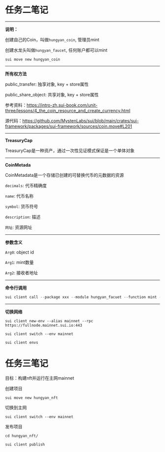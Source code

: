 # 任务二笔记

--- 
**说明：**

创建自己的Coin，叫做`hungyan_coin`, 管理员mint

创建水龙头叫做`hungyan_faucet`, 任何账户都可以mint 


```move
sui move new hungyan_coin
```

--- 

**所有权方法**

public_transfer: 独享对象, key + store属性

public_share_object: 共享对象, key + store属性



参考资料：https://intro-zh.sui-book.com/unit-three/lessons/4_the_coin_resource_and_create_currency.html

源代码：https://github.com/MystenLabs/sui/blob/main/crates/sui-framework/packages/sui-framework/sources/coin.move#L201


--- 

**TreasuryCap** 

TreasuryCap是一种资产，通过一次性见证模式保证是一个单体对象

--- 

**CoinMetada**

CoinMetadata是一个存储已创建的可替换代币的元数据的资源

`decimals`: 代币精确度

`name`: 代币名称

`symbol`: 货币符号

`description`: 描述

`网址`: 资源网址 

--- 

**参数含义** 


`Arg0`: object id

`Arg1`: mint数量

`Arg2`: 接收者地址

--- 

**命令行调用**

```rust
sui client call --package xxx --module hungyan_facuet --function mint --args object_id 1 account_id 
```


--- 

**切换网络** 

```
sui client new-env --alias mainnet --rpc https://fullnode.mainnet.sui.io:443
```

```
sui client switch --env mainnet
```


```
sui client envs
```

# 任务三笔记

目标：构建nft并运行在主网mainnet


创建项目
```
sui move new hungyan_nft
```

切换到主网
```
sui client switch --env mainnet
```

发布项目 

```
cd hungyan_nft/

sui client publish 
```
